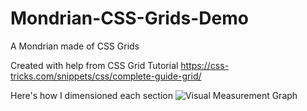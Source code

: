 # Mondrian-CSS-Grids-Demo
A Mondrian made of CSS Grids


Created with help from CSS Grid Tutorial
https://css-tricks.com/snippets/css/complete-guide-grid/

Here's how I dimensioned each section
![Visual Measurement Graph](https://github.com/eetom/Mondrian-CSS-Grids-Demo/Visual-Measurements.png?raw=true "Visual Measurements")
